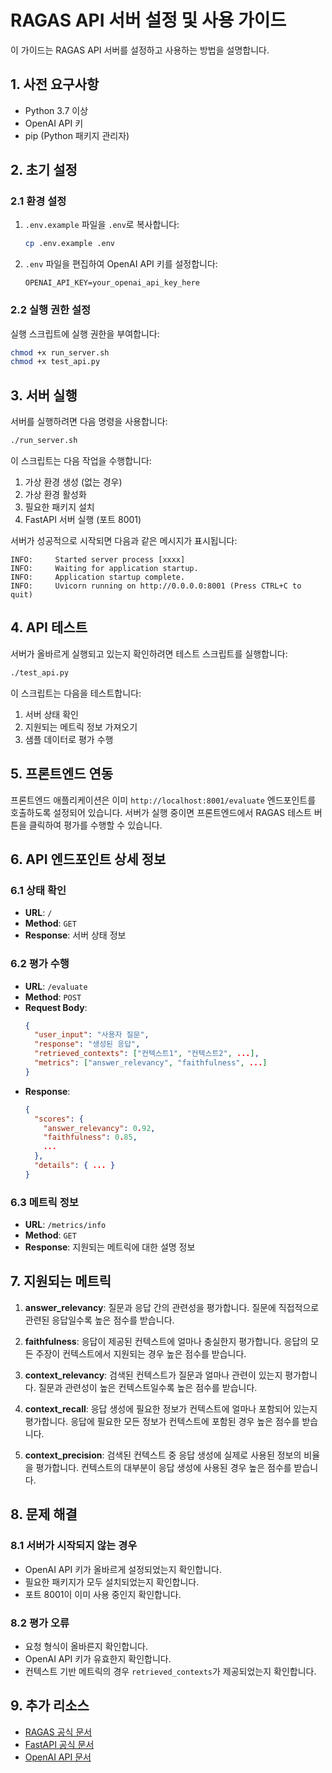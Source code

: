 # RAGAS API 서버 설정 및 사용 가이드

이 가이드는 RAGAS API 서버를 설정하고 사용하는 방법을 설명합니다.

## 1. 사전 요구사항

- Python 3.7 이상
- OpenAI API 키
- pip (Python 패키지 관리자)

## 2. 초기 설정

### 2.1 환경 설정

1. `.env.example` 파일을 `.env`로 복사합니다:
   ```bash
   cp .env.example .env
   ```

2. `.env` 파일을 편집하여 OpenAI API 키를 설정합니다:
   ```
   OPENAI_API_KEY=your_openai_api_key_here
   ```

### 2.2 실행 권한 설정

실행 스크립트에 실행 권한을 부여합니다:
```bash
chmod +x run_server.sh
chmod +x test_api.py
```

## 3. 서버 실행

서버를 실행하려면 다음 명령을 사용합니다:
```bash
./run_server.sh
```

이 스크립트는 다음 작업을 수행합니다:
1. 가상 환경 생성 (없는 경우)
2. 가상 환경 활성화
3. 필요한 패키지 설치
4. FastAPI 서버 실행 (포트 8001)

서버가 성공적으로 시작되면 다음과 같은 메시지가 표시됩니다:
```
INFO:     Started server process [xxxx]
INFO:     Waiting for application startup.
INFO:     Application startup complete.
INFO:     Uvicorn running on http://0.0.0.0:8001 (Press CTRL+C to quit)
```

## 4. API 테스트

서버가 올바르게 실행되고 있는지 확인하려면 테스트 스크립트를 실행합니다:
```bash
./test_api.py
```

이 스크립트는 다음을 테스트합니다:
1. 서버 상태 확인
2. 지원되는 메트릭 정보 가져오기
3. 샘플 데이터로 평가 수행

## 5. 프론트엔드 연동

프론트엔드 애플리케이션은 이미 `http://localhost:8001/evaluate` 엔드포인트를 호출하도록 설정되어 있습니다. 서버가 실행 중이면 프론트엔드에서 RAGAS 테스트 버튼을 클릭하여 평가를 수행할 수 있습니다.

## 6. API 엔드포인트 상세 정보

### 6.1 상태 확인

- **URL**: `/`
- **Method**: `GET`
- **Response**: 서버 상태 정보

### 6.2 평가 수행

- **URL**: `/evaluate`
- **Method**: `POST`
- **Request Body**:
  ```json
  {
    "user_input": "사용자 질문",
    "response": "생성된 응답",
    "retrieved_contexts": ["컨텍스트1", "컨텍스트2", ...],
    "metrics": ["answer_relevancy", "faithfulness", ...]
  }
  ```
- **Response**:
  ```json
  {
    "scores": {
      "answer_relevancy": 0.92,
      "faithfulness": 0.85,
      ...
    },
    "details": { ... }
  }
  ```

### 6.3 메트릭 정보

- **URL**: `/metrics/info`
- **Method**: `GET`
- **Response**: 지원되는 메트릭에 대한 설명 정보

## 7. 지원되는 메트릭

1. **answer_relevancy**: 질문과 응답 간의 관련성을 평가합니다. 질문에 직접적으로 관련된 응답일수록 높은 점수를 받습니다.

2. **faithfulness**: 응답이 제공된 컨텍스트에 얼마나 충실한지 평가합니다. 응답의 모든 주장이 컨텍스트에서 지원되는 경우 높은 점수를 받습니다.

3. **context_relevancy**: 검색된 컨텍스트가 질문과 얼마나 관련이 있는지 평가합니다. 질문과 관련성이 높은 컨텍스트일수록 높은 점수를 받습니다.

4. **context_recall**: 응답 생성에 필요한 정보가 컨텍스트에 얼마나 포함되어 있는지 평가합니다. 응답에 필요한 모든 정보가 컨텍스트에 포함된 경우 높은 점수를 받습니다.

5. **context_precision**: 검색된 컨텍스트 중 응답 생성에 실제로 사용된 정보의 비율을 평가합니다. 컨텍스트의 대부분이 응답 생성에 사용된 경우 높은 점수를 받습니다.

## 8. 문제 해결

### 8.1 서버가 시작되지 않는 경우

- OpenAI API 키가 올바르게 설정되었는지 확인합니다.
- 필요한 패키지가 모두 설치되었는지 확인합니다.
- 포트 8001이 이미 사용 중인지 확인합니다.

### 8.2 평가 오류

- 요청 형식이 올바른지 확인합니다.
- OpenAI API 키가 유효한지 확인합니다.
- 컨텍스트 기반 메트릭의 경우 `retrieved_contexts`가 제공되었는지 확인합니다.

## 9. 추가 리소스

- [RAGAS 공식 문서](https://docs.ragas.io/)
- [FastAPI 공식 문서](https://fastapi.tiangolo.com/)
- [OpenAI API 문서](https://platform.openai.com/docs/api-reference) 